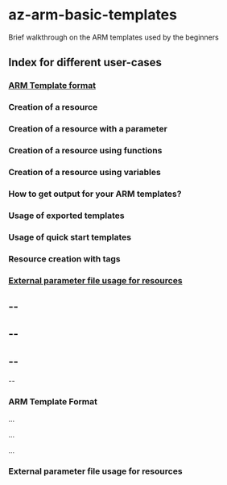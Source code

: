# az-arm-basic-templates
Brief walkthrough on the ARM templates used by the beginners

## Index for different user-cases
### [ARM Template format](#introduction)
### Creation of a resource
### Creation of a resource with a parameter
### Creation of a resource using functions
### Creation of a resource using variables
### How to get output for your ARM templates?
### Usage of exported templates
### Usage of quick start templates
### Resource creation with tags
### [External parameter file usage for resources](#external_parameters_reference)

--
--
--
--
--
--
--


### <a name="introduction"></a>ARM Template Format
...


...


...



### <a name="external_parameters_reference"></a>External parameter file usage for resources
